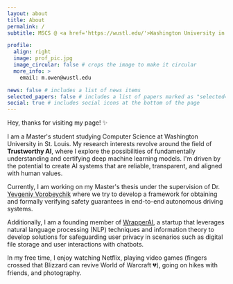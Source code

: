 ```yaml
---
layout: about
title: About
permalink: /
subtitle: MSCS @ <a href='https://wustl.edu/'>Washington University in St. Louis</a>. 

profile:
  align: right
  image: prof_pic.jpg
  image_circular: false # crops the image to make it circular
  more_info: >
    email: m.owen@wustl.edu

news: false # includes a list of news items
selected_papers: false # includes a list of papers marked as "selected={true}"
social: true # includes social icons at the bottom of the page
---
```


Hey, thanks for visiting my page! :sparkles:

I am a Master's student studying Computer Science at Washington University in St. Louis. My research interests revolve around the field of **Trustworthy AI**, where I explore the possibilities of fundamentally understanding and certifying deep machine learning models. I'm driven by the potential to create AI systems that are reliable, transparent, and aligned with human values.

Currently, I am working on my Master's thesis under the supervision of Dr. [Yevgeniy Vorobeychik](https://vorobeychik.com/) where we try to develop a framework for obtaining and formally verifying safety guarantees in end-to-end autonomous driving systems. 

Additionally, I am a founding member of [WrapperAI](https://wrapperai.org/), a startup that leverages natural language processing (NLP) techniques and information theory to develop solutions for safeguarding user privacy in scenarios such as digital file storage and user interactions with chatbots. 

In my free time, I enjoy watching Netflix, playing video games (fingers crossed that Blizzard can revive World of Warcraft :broken_heart:), going on hikes with friends, and photography.

